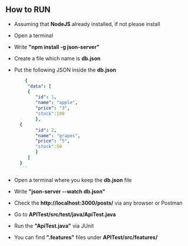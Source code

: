 ## How to RUN

  - Assuming that **NodeJS** already installed, if not please install 
  - Open a terminal
  - Write **"npm install -g json-server"** 
  - Create a file which name is **db.json**
  - Put the following JSON inside the **db.json** 
  
      ```yaml
          {
           "data": [
           {
              "id": 1,
              "name": "apple",
              "price": "3",
              "stock":100
              },
        {
              "id": 2,
              "name": "grapes",
              "price": "5",
              "stock":50
              }
           ]
        }
        ```
  - Open a terminal where you keep the **db.json** file
  - Write **"json-server --watch db.json"**
  - Check the **http://localhost:3000/posts/** via any browser or Postman
  - Go to **APITest/src/test/java/ApiTest.java** 
  - Run the **"ApiTest.java"** via JUnit
  - You can find **".features"** files under **APITest/src/features/**
